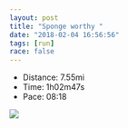```yaml
---
layout: post
title: "Sponge worthy "
date: "2018-02-04 16:56:56"
tags: [run]
race: false
---
```

<ul>
 <li>Distance: 7.55mi</li>
 <li>Time: 1h02m47s</li>
 <li>Pace: 08:18</li>
</ul>

<img src='https://maps.googleapis.com/maps/api/staticmap?maptype=roadmap&path=enc:qzhwFpncbMkN\yEbI{b@|~@qCpLobAjnBUtHqOr`@mKjd@oG`L{Mnb@s`@nqBhIk`@rEeL`AeJcBa@TqEm[kKoz@wJ{DpAyHxIoEBgTpq@OtAfI~E`EdHwAvF&key=AIzaSyC1MId7bFpkLXNAaYhBSTb8jLyiSqzbDtM&size=800x800'>
